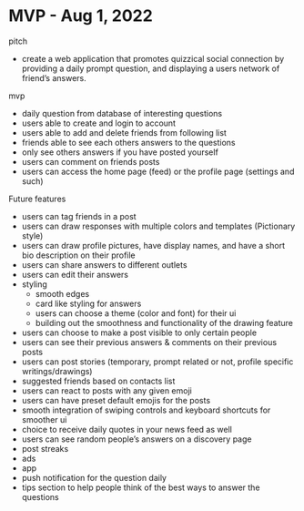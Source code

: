 # MVP - Aug 1, 2022

pitch 
* create a web application that promotes quizzical social connection by providing a daily prompt question, and displaying a users network of friend’s answers. 

mvp
* daily question from database of interesting questions
* users able to create and login to account
* users able to add and delete friends from following list
* friends able to see each others answers to the questions
* only see others answers if you have posted yourself
* users can comment on friends posts
* users can access the home page (feed) or the profile page (settings and such)

Future features
* users can tag friends in a post
* users can draw responses with multiple colors and templates (Pictionary style)
* users can draw profile pictures, have display names, and have a short bio description on their profile
* users can share answers to different outlets
* users can edit their answers
* styling 
	* smooth edges
	* card like styling for answers
	* users can choose a theme (color and font) for their ui
	* building out the smoothness and functionality of the drawing feature
* users can choose to make a post visible to only certain people
* users can see their previous answers & comments on their previous posts
* users can post stories (temporary, prompt related or not, profile specific writings/drawings)
* suggested friends based on contacts list
* users can react to posts with any given emoji
* users can have preset default emojis for the posts
* smooth integration of swiping controls and keyboard shortcuts for smoother ui
* choice to receive daily quotes in your news feed as well
* users can see random people’s answers on a discovery page
* post streaks
* ads
* app
* push notification for the question daily
* tips section to help people think of the best ways to answer the questions